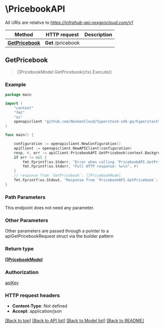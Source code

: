 # \PricebookAPI

All URIs are relative to *https://infrahub-api.nexgencloud.com/v1*

Method | HTTP request | Description
------------- | ------------- | -------------
[**GetPricebook**](PricebookAPI.md#GetPricebook) | **Get** /pricebook | 



## GetPricebook

> []PricebookModel GetPricebook(ctx).Execute()





### Example

```go
package main

import (
	"context"
	"fmt"
	"os"
	openapiclient "github.com/NexGenCloud/hyperstack-sdk-go/hyperstack"
)

func main() {

	configuration := openapiclient.NewConfiguration()
	apiClient := openapiclient.NewAPIClient(configuration)
	resp, r, err := apiClient.PricebookAPI.GetPricebook(context.Background()).Execute()
	if err != nil {
		fmt.Fprintf(os.Stderr, "Error when calling `PricebookAPI.GetPricebook``: %v\n", err)
		fmt.Fprintf(os.Stderr, "Full HTTP response: %v\n", r)
	}
	// response from `GetPricebook`: []PricebookModel
	fmt.Fprintf(os.Stdout, "Response from `PricebookAPI.GetPricebook`: %v\n", resp)
}
```

### Path Parameters

This endpoint does not need any parameter.

### Other Parameters

Other parameters are passed through a pointer to a apiGetPricebookRequest struct via the builder pattern


### Return type

[**[]PricebookModel**](PricebookModel.md)

### Authorization

[apiKey](../README.md#apiKey)

### HTTP request headers

- **Content-Type**: Not defined
- **Accept**: application/json

[[Back to top]](#) [[Back to API list]](../README.md#documentation-for-api-endpoints)
[[Back to Model list]](../README.md#documentation-for-models)
[[Back to README]](../README.md)

